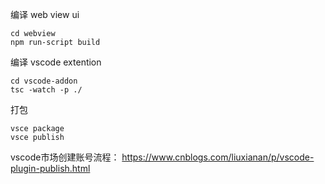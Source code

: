 

编译 web view ui
```
cd webview
npm run-script build
```

编译 vscode extention
```
cd vscode-addon
tsc -watch -p ./
```

打包 
```
vsce package
vsce publish
```

vscode市场创建账号流程：
https://www.cnblogs.com/liuxianan/p/vscode-plugin-publish.html